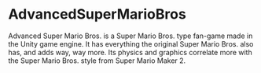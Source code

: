 # AdvancedSuperMarioBros
Advanced Super Mario Bros. is a Super Mario Bros. type fan-game made in the Unity game engine. It has everything the original Super Mario Bros. also has, and adds way, way more. 
Its physics and graphics correlate more with the Super Mario Bros. style from Super Mario Maker 2.
